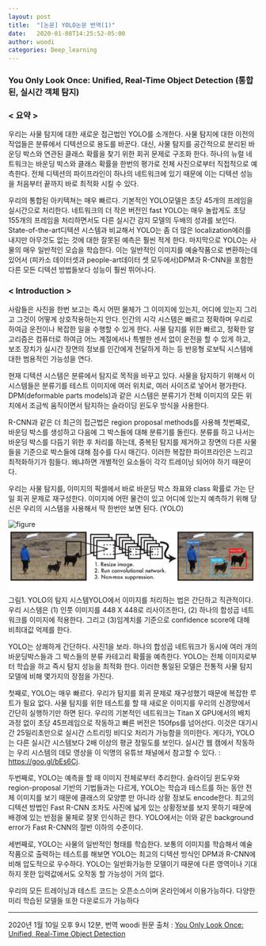 ```yaml
---
layout: post
title:  "[논문] YOLO논문 번역(1)"
date:   2020-01-08T14:25:52-05:00
author: woodi
categories: Deep_learning
---
```

### You Only Look Once: Unified, Real-Time Object Detection (통합된, 실시간 객체 탐지)

### **< 요약 >**
우리는 사물 탐지에 대한 새로운 접근법인 YOLO를 소개한다. 사물 탐지에 대한 이전의 작업들은 분류에서 디텍션으로 용도를 바꾼다. 대신, 사물 탐지를 공간적으로 분리된 바운딩 박스와 연관된 클래스 확률을 찾기 위한 회귀 문제로 구조화 한다. 하나의 뉴럴 네트워크는 바운딩 박스와 클래스 확률을 한번의 평가로 전체 사진으로부터 직접적으로 예측한다. 전체 디텍션의 파이프라인이 하나의 네트워크에 있기 때문에 이는 디텍션 성능을 처음부터 끝까지 바로 최적화 시킬 수 있다.

 우리의 통합된 아키텍쳐는 매우 빠르다. 기본적인 YOLO모델은 초당 45개의 프레임을 실시간으로 처리한다. 네트워크의 더 작은 버전인 fast YOLO는 매우 놀랍게도 초당 155개의 프레임을 처리하면서도 다른 실시간 감지 모델의 두배의 성과를 보인다. State-of-the-art디텍션 시스템과 비교해서 YOLO는 좀 더 많은 localization에러를 내지만 아무것도 없는 것에 대한 잘못된 예측은 훨씬 적게 한다. 마지막으로 YOLO는 사물의 매우 일반적인 모습을 학습한다. 이는 일반적인 이미지를 예술작품으로 변환하는데 있어서 (피카소 데이터셋과 people-art데이터 셋 모두에서)DPM과 R-CNN을 포함한 다른 모든 디텍션 방법들보다 성능이 훨씬 뛰어나다.

### **< Introduction >**
사람들은 사진을 한번 보고는 즉시 어떤 물체가 그 이미지에 있는지, 어디에 있는지 그리고 그것이 어떻게 상호작용하는지 안다. 인간의 시각 시스템은 빠르고 정확하며 우리로 하여금 운전이나 복잡한 일을 수행할 수 있게 한다. 사물 탐지를 위한 빠르고, 정확한 알고리즘은 컴퓨터로 하여금 어느 계절에서나 특별한 센서 없이 운전을 할 수 있게 하고, 보조 장치가 실시간 장면의 정보를 인간에게 전달하게 하는 등 반응형 로보틱 시스템에 대한 범용적인 가능성을 연다.

현재 디텍션 시스템은 분류에서 탐지로 목적을 바꾸고 있다. 사물을 탐지하기 위해서 이 시스템들은 분류기를 테스트 이미지에 여러 위치로, 여러 사이즈로 넣어서 평가한다. DPM(deformable parts models)과 같은 시스템은 분류기가 전체 이미지의 모든 위치에서 조금씩 움직이면서 탐지하는 슬라이딩 윈도우 방식을 사용한다.

R-CNN과 같은 더 최근의 접근법은 region proposal methods를 사용해 첫번째로, 바운딩 박스를 생성하고 다음에 그 박스들에 대해 분류기를 돌린다. 분류를 하고 나서는 바운딩 박스를 다듬기 위한 후 처리를 하는데, 중복된 탐지를 제거하고 장면의 다른 사물들을 기준으로 박스들에 대해 점수를 다시 매긴다. 이러한 복잡한 파이프라인은 느리고 최적화하기가 힘들다. 왜냐하면 개별적인 요소들이 각각 트레이닝 되어야 하기 때문이다.

우리는 사물 탐지를, 이미지의 픽셀에서 바로 바운딩 박스 좌표와 class 확률로 가는 단일 회귀 문제로 재구성한다. 이미지에 어떤 물건이 있고 어디에 있는지 예측하기 위해 당신은 우리의 시스템을 사용해서 딱 한번만 보면 된다. (YOLO)


![figure](C:/woojin-heo.github.io/_posts/img/yolo_figure1.png)
![figure](../img/yolo_figure1.png)
그림1. YOLO의 탐지 시스템YOLO에서 이미지를 처리하는 법은 간단하고 직관적이다. 우리 시스템은 (1) 인풋 이미지를 448 X 448로 리사이즈한다, (2) 하나의 합성곱 네트워크를 이미지에 적용한다. 그리고 (3)임계치를 기준으로 confidence score에 대해 비최대값 억제를 한다.

 YOLO는 상쾌하게 간단하다. 사진1을 보라. 하나의 합성곱 네트워크가 동시에 여러 개의 바운딩박스들과 그 박스들의 분류 카테고리 확률을 예측한다. YOLO는 전체 이미지로부터 학습을 하고 즉시 탐지 성능을 최적화 한다.  이러한 통일된 모델은 전통적 사물 탐지 모델에 비해 몇가지의 장점을 가진다.

 첫째로, YOLO는 매우 빠르다. 우리가 탐지를 회귀 문제로 재구성했기 때문에 복잡한 루트가 필요 없다. 사물 탐지를 위한 테스트를 할 때 새로운 이미지를 우리의 신경망에서 간단히 실행하기만 하면 된다. 우리의 기본적인 네트워크는 Titan X GPU에서의 배치 과정 없이 초당 45프레임으로 작동하고 빠른 버전은 150fps를 넘어선다. 이것은 대기시간 25밀리초만으로 실시간 스트리밍 비디오 처리가 가능함을 의미한다. 게다가, YOLO는 다른 실시간 시스템보다 2배 이상의 평균 정밀도를 보인다. 실시간 웹 캠에서 작동하는 우리 시스템의 데모 영상을 이 익명의 유튜브 채널에서 참고할 수 있다. : https://goo.gl/bEs6Cj.

 두번째로, YOLO는 예측을 할 때 이미지 전체로부터 추리한다. 슬라이딩 윈도우와 region-proposal 기반의 기법들과는 다르게, YOLO는 학습과 테스트를 하는 동안 전체 이미지를 보기 때문에 클래스의 모양뿐 만 아니라 상황 정보도 encode한다. 최고의 디텍션 방법인 Fast R-CNN 조차도 사진에 넓게 있는 상황정보를 보지 못하기 때문에 배경에 있는 반점을 물체로 잘못 인식하곤 한다. YOLO에서는 이와 같은 background error가 Fast R-CNN의 절반 이하의 수준이다.

 세번째로, YOLO는 사물의 일반적인 형태를 학습한다. 보통의 이미지를 학습해서 예술작품으로 출력하는 테스트를 해보면 YOLO는 최고의 디텍션 방식인 DPM과 R-CNN에 비해 압도적으로 우수하다. YOLO는 일반화가능한 모델이기 때문에 다른 영역이나 기대하지 못한 입력값에서도 오작동 할 가능성이 거의 없다.

우리의 모든 트레이닝과 테스트 코드는 오픈소스이며 온라인에서 이용가능하다. 다양한 미리 학습된 모델들 또한 다운로드가 가능하다


- - -

2020년 1월 10일 오후 9시 12분, 번역 woodi
원문 출처 : [You Only Look Once: Unified, Real-Time Object Detection](http://pjreddie.com/media/files/papers/yolo.pdf)
